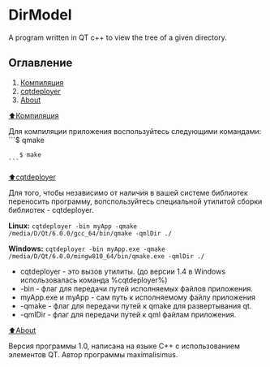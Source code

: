 # DirModel

A program written in QT c++ to view the tree of a given directory.

## Оглавление

1. [Компиляция](#Компиляция)
2. [cqtdeployer](#cqtdeployer)
3. [About](#About)

[:arrow_up:Компиляция](#Компиляция)

Для компиляции приложения воспользуйтесь следующими командами:
	```$ qmake
	   
	   $ make
	```

[:arrow_up:cqtdeployer](#cqtdeployer)

Для того, чтобы независимо от наличия в вашей системе библиотек переносить программу, вопспользуйтесь специальной утилитой сборки библиотек - cqtdeployer.

**Linux:**
	```
		cqtdeployer -bin myApp -qmake /media/D/Qt/6.0.0/gcc_64/bin/qmake -qmlDir ./
	```

**Windows:**
	```
		cqtdeployer -bin myApp.exe -qmake /media/D/Qt/6.0.0/mingw810_64/bin/qmake.exe -qmlDir ./
	```

* cqtdeployer - это вызов утилиты. (до версии 1.4 в Windows использовалась команда %cqtdeployer%)
* -bin - флаг для передачи путей исполняемых файлов приложения.
* myApp.exe и myApp - сам путь к исполняемому файлу приложения
* -qmake - флаг для передачи путей к qmake для развертывания qt.
* -qmlDir - флаг для передачи путей к qml файлам приложения.

[:arrow_up:About](#About)

Версия программы 1.0, написана на языке C++ с использованием элементов QT.
Автор программы maximalisimus.
